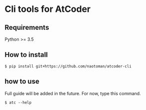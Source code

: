 # Cli tools for AtCoder

## Requirements
Python >= 3.5

## How to install
```
$ pip install git+https://github.com/naotoman/atcoder-cli
```

## how to use
Full guide will be added in the future.
For now, type this command.
```
$ atc --help
```